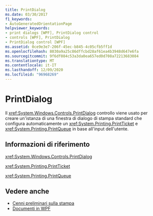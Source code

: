 ```yaml
---
title: PrintDialog
ms.date: 03/30/2017
f1_keywords:
- AutoGeneratedOrientationPage
helpviewer_keywords:
- print dialogs [WPF], PrintDialog control
- controls [WPF], PrintDialog
- PrintDialog control [WPF]
ms.assetid: 0ce9e3e7-206f-45ec-b845-4c05cfb5ff1d
ms.openlocfilehash: 8030a9a25c86dffcbd28af61ea4b3948d647e6fa
ms.sourcegitcommit: 9f6df084c53a3da0ea657ed0d708a72213683084
ms.translationtype: MT
ms.contentlocale: it-IT
ms.lasthandoff: 12/09/2020
ms.locfileid: "96968269"
---
```

# <a name="printdialog"></a>PrintDialog
Il <xref:System.Windows.Controls.PrintDialog> controllo viene usato per creare un'istanza di una finestra di dialogo di stampa standard che configura automaticamente un <xref:System.Printing.PrintTicket> e <xref:System.Printing.PrintQueue> in base all'input dell'utente.  
  
## <a name="reference"></a>Informazioni di riferimento  
 <xref:System.Windows.Controls.PrintDialog>  
  
 <xref:System.Printing.PrintTicket>  
  
 <xref:System.Printing.PrintQueue>  
  
## <a name="see-also"></a>Vedere anche

- [Cenni preliminari sulla stampa](../advanced/printing-overview.md)
- [Documenti in WPF](../advanced/documents-in-wpf.md)
